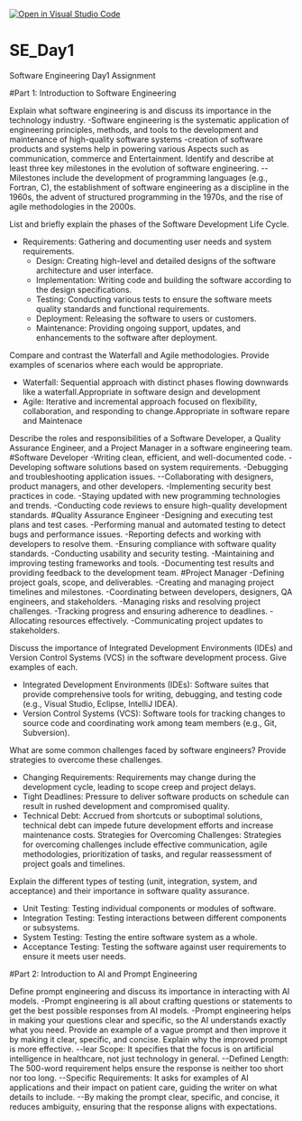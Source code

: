 [![Open in Visual Studio Code](https://classroom.github.com/assets/open-in-vscode-2e0aaae1b6195c2367325f4f02e2d04e9abb55f0b24a779b69b11b9e10269abc.svg)](https://classroom.github.com/online_ide?assignment_repo_id=18386265&assignment_repo_type=AssignmentRepo)
# SE_Day1
Software Engineering Day1 Assignment

#Part 1: Introduction to Software Engineering

Explain what software engineering is and discuss its importance in the technology industry.
-Software engineering is the systematic application of engineering principles, methods, and tools to the development and maintenance of high-quality software systems
-creation of software products and systems help in powering various Aspects such as communication, commerce and Entertainment.
Identify and describe at least three key milestones in the evolution of software engineering.
 --Milestones include the development of programming languages (e.g., Fortran, C), the establishment of software engineering as a discipline in the 1960s, the advent of structured programming in the 1970s, and the rise of agile methodologies in the 2000s.


List and briefly explain the phases of the Software Development Life Cycle.
- Requirements: Gathering and documenting user needs and system requirements.
  - Design: Creating high-level and detailed designs of the software architecture and user interface.
  - Implementation: Writing code and building the software according to the design specifications.
  - Testing: Conducting various tests to ensure the software meets quality standards and functional requirements.
  - Deployment: Releasing the software to users or customers.
  - Maintenance: Providing ongoing support, updates, and enhancements to the software after deployment.


Compare and contrast the Waterfall and Agile methodologies. Provide examples of scenarios where each would be appropriate.
  - Waterfall: Sequential approach with distinct phases flowing downwards like a waterfall.Appropriate in software design and development
  - Agile: Iterative and incremental approach focused on flexibility, collaboration, and responding to change.Appropriate in software repare and Maintenace

Describe the roles and responsibilities of a Software Developer, a Quality Assurance Engineer, and a Project Manager in a software engineering team.
#Software Developer
-Writing clean, efficient, and well-documented code.
-Developing software solutions based on system requirements.
-Debugging and troubleshooting application issues.
--Collaborating with designers, product managers, and other developers.
-Implementing security best practices in code.
-Staying updated with new programming technologies and trends.
-Conducting code reviews to ensure high-quality development standards.
#Quality Assurance Engineer
-Designing and executing test plans and test cases.
-Performing manual and automated testing to detect bugs and performance issues.
-Reporting defects and working with developers to resolve them.
-Ensuring compliance with software quality standards.
-Conducting usability and security testing.
-Maintaining and improving testing frameworks and tools.
-Documenting test results and providing feedback to the development team.
#Project Manager
-Defining project goals, scope, and deliverables.
-Creating and managing project timelines and milestones.
-Coordinating between developers, designers, QA engineers, and stakeholders.
-Managing risks and resolving project challenges.
-Tracking progress and ensuring adherence to deadlines.
-Allocating resources effectively.
-Communicating project updates to stakeholders.

Discuss the importance of Integrated Development Environments (IDEs) and Version Control Systems (VCS) in the software development process. Give examples of each.
 - Integrated Development Environments (IDEs): Software suites that provide comprehensive tools for writing, debugging, and testing code (e.g., Visual Studio, Eclipse, IntelliJ IDEA).
  - Version Control Systems (VCS): Software tools for tracking changes to source code and coordinating work among team members (e.g., Git, Subversion).


What are some common challenges faced by software engineers? Provide strategies to overcome these challenges.
 - Changing Requirements: Requirements may change during the development cycle, leading to scope creep and project delays.
  - Tight Deadlines: Pressure to deliver software products on schedule can result in rushed development and compromised quality.
  - Technical Debt: Accrued from shortcuts or suboptimal solutions, technical debt can impede future development efforts and increase maintenance costs.
Strategies for Overcoming Challenges: Strategies for overcoming challenges include effective communication, agile methodologies, prioritization of tasks, and regular reassessment of project goals and timelines.


Explain the different types of testing (unit, integration, system, and acceptance) and their importance in software quality assurance.
 - Unit Testing: Testing individual components or modules of software.
  - Integration Testing: Testing interactions between different components or subsystems.
  - System Testing: Testing the entire software system as a whole.
  - Acceptance Testing: Testing the software against user requirements to ensure it meets user needs.


#Part 2: Introduction to AI and Prompt Engineering


Define prompt engineering and discuss its importance in interacting with AI models.
-Prompt engineering is all about crafting questions or statements to get the best possible responses from AI models. 
-Prompt engineering helps in making your questions clear and specific, so the AI understands exactly what you need.
Provide an example of a vague prompt and then improve it by making it clear, specific, and concise. Explain why the improved prompt is more effective.
--lear Scope: It specifies that the focus is on artificial intelligence in healthcare, not just technology in general.
--Defined Length: The 500-word requirement helps ensure the response is neither too short nor too long.
--Specific Requirements: It asks for examples of AI applications and their impact on patient care, guiding the writer on what details to include.
--By making the prompt clear, specific, and concise, it reduces ambiguity, ensuring that the response aligns with expectations.
